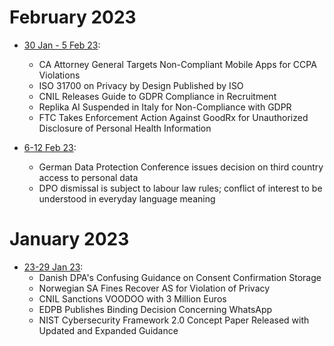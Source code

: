 # February 2023
- [30 Jan - 5 Feb 23](2023/february/050223.md): 
    - CA Attorney General Targets Non-Compliant Mobile Apps for CCPA Violations
    - ISO 31700 on Privacy by Design Published by ISO
    - CNIL Releases Guide to GDPR Compliance in Recruitment
    - Replika AI Suspended in Italy for Non-Compliance with GDPR
    - FTC Takes Enforcement Action Against GoodRx for Unauthorized Disclosure of Personal Health Information

- [6-12 Feb 23](2023/february/120223.md): 
    - German Data Protection Conference issues decision on third country access to personal data
    - DPO dismissal is subject to labour law rules; conflict of interest to be understood in everyday language meaning

# January 2023
- [23-29 Jan 23](2023/january/290123.md):
    - Danish DPA's Confusing Guidance on Consent Confirmation Storage
    - Norwegian SA Fines Recover AS for Violation of Privacy
    - CNIL Sanctions VOODOO with 3 Million Euros
    - EDPB Publishes Binding Decision Concerning WhatsApp
    - NIST Cybersecurity Framework 2.0 Concept Paper Released with Updated and Expanded Guidance

